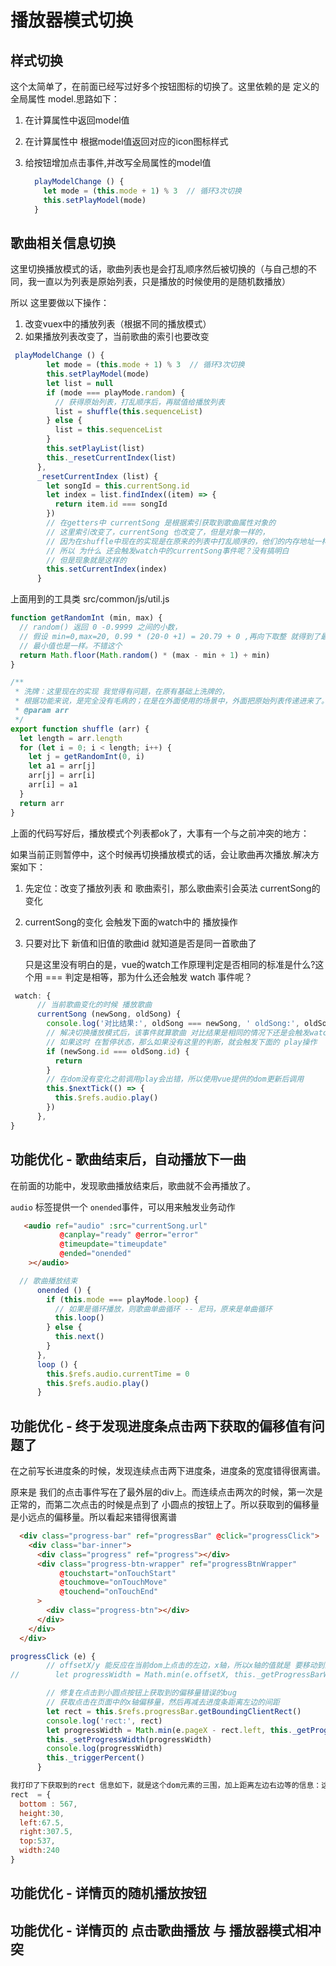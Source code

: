 # 播放器模式切换

## 样式切换

这个太简单了，在前面已经写过好多个按钮图标的切换了。这里依赖的是 定义的全局属性 model.思路如下：

1. 在计算属性中返回model值
2. 在计算属性中 根据model值返回对应的icon图标样式
3. 给按钮增加点击事件,并改写全局属性的model值
    
    ```javascript
      playModelChange () {
        let mode = (this.mode + 1) % 3  // 循环3次切换
        this.setPlayModel(mode)
      }
    ```
    
## 歌曲相关信息切换

这里切换播放模式的话，歌曲列表也是会打乱顺序然后被切换的（与自己想的不同，我一直以为列表是原始列表，只是播放的时候使用的是随机数播放）

所以 这里要做以下操作：

1. 改变vuex中的播放列表（根据不同的播放模式）
2. 如果播放列表改变了，当前歌曲的索引也要改变

```javascript
 playModelChange () {
        let mode = (this.mode + 1) % 3  // 循环3次切换
        this.setPlayModel(mode)
        let list = null
        if (mode === playMode.random) {
          // 获得原始列表，打乱顺序后，再赋值给播放列表
          list = shuffle(this.sequenceList)
        } else {
          list = this.sequenceList
        }
        this.setPlayList(list)
        this._resetCurrentIndex(list)
      },
      _resetCurrentIndex (list) {
        let songId = this.currentSong.id
        let index = list.findIndex((item) => {
          return item.id === songId
        })
        // 在getters中 currentSong 是根据索引获取到歌曲属性对象的
        // 这里索引改变了，currentSong 也改变了，但是对象一样的，
        // 因为在shuffle中现在的实现是在原来的列表中打乱顺序的，他们的内存地址一样
        // 所以 为什么 还会触发watch中的currentSong事件呢？没有搞明白
        // 但是现象就是这样的
        this.setCurrentIndex(index)
      }
```    
上面用到的工具类 src/common/js/util.js            
```javascript
function getRandomInt (min, max) {
  // random() 返回 0 -0.9999 之间的小数，
  // 假设 min=0,max=20, 0.99 * (20-0 +1) = 20.79 + 0 ,再向下取整 就得到了最大值20
  // 最小值也是一样。不错这个
  return Math.floor(Math.random() * (max - min + 1) + min)
}

/**
 * 洗牌：这里现在的实现 我觉得有问题，在原有基础上洗牌的，
 * 根据功能来说，是完全没有毛病的；在是在外面使用的场景中，外面把原始列表传递进来了。原始列表的顺序都被改变了
 * @param arr
 */
export function shuffle (arr) {
  let length = arr.length
  for (let i = 0; i < length; i++) {
    let j = getRandomInt(0, i)
    let a1 = arr[j]
    arr[j] = arr[i]
    arr[i] = a1
  }
  return arr
}

```

上面的代码写好后，播放模式个列表都ok了，大事有一个与之前冲突的地方：

如果当前正则暂停中，这个时候再切换播放模式的话，会让歌曲再次播放.解决方案如下：

1. 先定位：改变了播放列表 和 歌曲索引，那么歌曲索引会英法 currentSong的变化
2. currentSong的变化 会触发下面的watch中的 播放操作
3. 只要对比下 新值和旧值的歌曲id 就知道是否是同一首歌曲了
  
    只是这里没有明白的是，vue的watch工作原理判定是否相同的标准是什么?这个用 === 判定是相等，那为什么还会触发 watch 事件呢？

```javascript
 watch: {
      // 当前歌曲变化的时候 播放歌曲
      currentSong (newSong, oldSong) {
        console.log('对比结果:', oldSong === newSong, ' oldSong:', oldSong, ' newSong:', newSong)
        // 解决切换播放模式后，该事件就算歌曲 对比结果是相同的情况下还是会触发watch事件
        // 如果这时 在暂停状态，那么如果没有这里的判断，就会触发下面的 play操作
        if (newSong.id === oldSong.id) {
          return
        }
        // 在dom没有变化之前调用play会出错，所以使用vue提供的dom更新后调用
        this.$nextTick(() => {
          this.$refs.audio.play()
        })
      },
}
```

## 功能优化 - 歌曲结束后，自动播放下一曲

在前面的功能中，发现歌曲播放结束后，歌曲就不会再播放了。

`audio` 标签提供一个 `onended`事件，可以用来触发业务动作
```html
   <audio ref="audio" :src="currentSong.url"
           @canplay="ready" @error="error"
           @timeupdate="timeupdate"
           @ended="onended"
    ></audio>
```
```javascript
  // 歌曲播放结束
      onended () {
        if (this.mode === playMode.loop) {
          // 如果是循环播放，则歌曲单曲循环 -- 尼玛，原来是单曲循环
          this.loop()
        } else {
          this.next()
        }
      },
      loop () {
        this.$refs.audio.currentTime = 0
        this.$refs.audio.play()
      }
```


## 功能优化 - 终于发现进度条点击两下获取的偏移值有问题了

在之前写长进度条的时候，发现连续点击两下进度条，进度条的宽度错得很离谱。

原来是 我们的点击事件写在了最外层的div上。而连续点击两次的时候，第一次是正常的，而第二次点击的时候是点到了 小圆点的按钮上了。所以获取到的偏移量是小远点的偏移量。所以看起来错得很离谱
```html
  <div class="progress-bar" ref="progressBar" @click="progressClick">
    <div class="bar-inner">
      <div class="progress" ref="progress"></div>
      <div class="progress-btn-wrapper" ref="progressBtnWrapper"
           @touchstart="onTouchStart"
           @touchmove="onTouchMove"
           @touchend="onTouchEnd"
      >
        <div class="progress-btn"></div>
      </div>
    </div>
  </div>
```


```javascript
progressClick (e) {
        // offsetX/y 能反应在当前dom上点击的左边，x轴，所以x轴的值就是 要移动到的宽度
//        let progressWidth = Math.min(e.offsetX, this._getProgressBarWidth())

        // 修复在点击到小圆点按钮上获取到的偏移量错误的bug
        // 获取点击在页面中的x轴偏移量，然后再减去进度条距离左边的间距
        let rect = this.$refs.progressBar.getBoundingClientRect() 
        console.log('rect:', rect)
        let progressWidth = Math.min(e.pageX - rect.left, this._getProgressBarWidth())
        this._setProgressWidth(progressWidth)
        console.log(progressWidth)
        this._triggerPercent()
      }

我打印了下获取到的rect 信息如下，就是这个dom元素的三围，加上距离左边右边等的信息：这个方法返回一个矩形对象，包含四个属性：left、top、right和bottom。分别表示元素各边与页面上边和左边
rect  = {
  bottom : 567,
  height:30,
  left:67.5,
  right:307.5,
  top:537,
  width:240
}
```

## 功能优化 - 详情页的随机播放按钮

## 功能优化 - 详情页的 点击歌曲播放 与 播放器模式相冲突